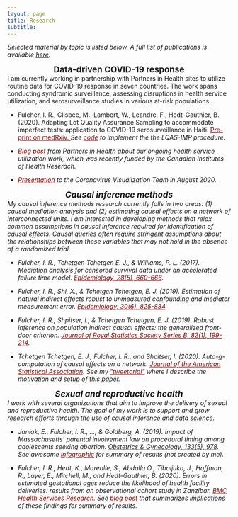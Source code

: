 ```yaml
---
layout: page
title: Research
subtitle: 
---
```


<i> Selected material by topic is listed below. A full list of publications is available <a href="https://scholar.google.com/citations?user=Pb7FyDkAAAAJ&hl=en">here</a>.</i>

<center> <strong style="font-size: 135%;"> Data-driven COVID-19 response </strong> </center> 
I am currently working in partnership with Partners in Health sites to utilize routine data for COVID-19 response in seven countries. The work spans conducting syndromic surveillance, assessing disruptions in health service utilization, and serosurveillance studies in various at-risk populations. 

+ Fulcher, I. R., Clisbee, M., Lambert, W., Leandre, F., Hedt-Gauthier, B. (2020). Adapting Lot Quality Assurance Sampling to accommodate imperfect tests: application to COVID-19 serosurveillance in Haiti. <a href="https://www.medrxiv.org/content/10.1101/2020.09.11.20193052v1" style="color:#800000"> Pre-print on medRxiv. </a> <i> See <a href="https://github.com/isabelfulcher/lqas_imp" style="color:#800000">code</a> to implement the the LQAS-IMP procedure.

+ <a href="https://www.pih.org/article/seven-country-study-examining-covid-19-impacts-health-services" style="color:#800000">Blog post</a> from Partners in Health about our ongoing health service utilization work, which was recently funded by the Canadian Institutes of Health Reserach.

+ <a href="https://harvard.zoom.us/rec/play/u5F_I-2gqj83HNORuASDB_AtW9XoKK-s13UWrvZexB3nVHMBZFv0b7IWY7ODLiLUyMyT81ZGl74az45a?autoplay=true&startTime=1598465056000" style="color:#800000">Presentation</a> to the Coronavirus Visualization Team in August 2020.


<center> <strong style="font-size: 135%;"> Causal inference methods </strong> </center>
My causal inference methods research currently falls in two areas: (1) causal mediation analysis and (2) estimating causal effects on a network of interconnected units. I am interested in developing methods that relax common assumptions in causal inference required for identification of causal effects. Causal queries often require stringent assumptions about the relationships between these variables that may not hold in the absence of a randomized trial. 

+ Fulcher, I. R., Tchetgen Tchetgen E. J., & Williams, P. L. (2017). Mediation analysis for censored survival
data under an accelerated failure time model. <a href="http://journals.lww.com/epidem/Citation/2017/09000/Mediation_Analysis_for_Censored_Survival_Data.5.aspx" style="color:#800000">Epidemiology, 28(5), 660-666</a>. 

+ Fulcher, I. R., Shi, X., & Tchetgen Tchetgen, E. J. (2019). Estimation of natural indirect effects robust
to unmeasured confounding and mediator measurement error. <a href="https://journals.lww.com/epidem/Abstract/2019/11000/Estimation_of_Natural_Indirect_Effects_Robust_to.8.aspx" style="color:#800000">Epidemiology, 30(6), 825-834</a>.

+ Fulcher, I. R., Shpitser, I., & Tchetgen Tchetgen, E. J. (2019). Robust inference on population indirect causal effects: the generalized front-door criterion. <a href="https://rss.onlinelibrary.wiley.com/doi/full/10.1111/rssb.12345" style="color:#800000"> Journal of Royal Statistics Society Series B, 82(1), 199-214</a>.

+ Tchetgen Tchetgen, E. J., Fulcher, I. R., and Shpitser, I. (2020). Auto-g-computation of causal effects on a
network. <a href="https://www.tandfonline.com/doi/abs/10.1080/01621459.2020.1811098?journalCode=uasa207" style="color:#800000"> Journal of the American Statistical Association</a>. <i> See my  <a href="https://twitter.com/isabelfulcher/status/1296477382115827714" style="color:#800000">"tweetorial"</a> where I describe the motivation and setup of this paper. </i>


<center> <strong style="font-size: 135%;"> Sexual and reproductive health </strong> </center> 
I work with several organizations that aim to improve the delivery of sexual and reproductive health. The goal of my work is to support and grow research efforts through the use of causal inference and data science. 

+ Janiak, E., Fulcher, I. R., ..., & Goldberg, A. (2019). Impact of Massachusetts’ parental involvement law
on procedural timing among adolescents seeking abortion. <a href="https://journals.lww.com/greenjournal/Fulltext/2019/05000/Massachusetts__Parental_Consent_Law_and_Procedural.19.aspx">Obstetrics & Gynecology, 133(5), 978</a>. <i> See awesome <a href="https://www.plannedparenthoodaction.org/uploads/filer_public/80/d6/80d62544-5038-4e81-a6de-de013f3abb78/minors_infographic_v9.pdf" style="color:#800000">infographic</a> for summary of results (not created by me). </i>

+ Fulcher, I. R., Hedt, K., Marealle, S., Abdalla O., Tibaijuka, J., Hoffman, R., Layer, E., Mitchell, M., and Hedt-Gauthier, B. (2020). Errors in estimated gestational ages reduce the likelihood of health facility deliveries: results from an observational cohort study in Zanzibar. <a href="https://bmchealthservres.biomedcentral.com/articles/10.1186/s12913-020-4904-5" style="color:#800000">BMC Health Services Research</a>. <i> See <a href="https://www.d-tree.org/post/errors-in-estimated-delivery-dates-explanation-impact-and-a-path-forward" style="color:#800000">blog post</a> that summarizes implications of these findings for summary of results. </i>


